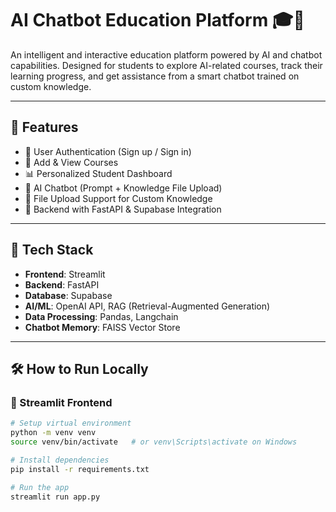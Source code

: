 # AI Chatbot Education Platform 🎓🤖

An intelligent and interactive education platform powered by AI and chatbot capabilities. Designed for students to explore AI-related courses, track their learning progress, and get assistance from a smart chatbot trained on custom knowledge.

---

## 🚀 Features

- 🔐 User Authentication (Sign up / Sign in)
- 📘 Add & View Courses
- 📊 Personalized Student Dashboard
- 🤖 AI Chatbot (Prompt + Knowledge File Upload)
- 📂 File Upload Support for Custom Knowledge
- 🔧 Backend with FastAPI & Supabase Integration

---

## 🧪 Tech Stack

- **Frontend**: Streamlit
- **Backend**: FastAPI
- **Database**: Supabase
- **AI/ML**: OpenAI API, RAG (Retrieval-Augmented Generation)
- **Data Processing**: Pandas, Langchain
- **Chatbot Memory**: FAISS Vector Store

---

## 🛠️ How to Run Locally

### 🔹 Streamlit Frontend

```bash
# Setup virtual environment
python -m venv venv
source venv/bin/activate   # or venv\Scripts\activate on Windows

# Install dependencies
pip install -r requirements.txt

# Run the app
streamlit run app.py
